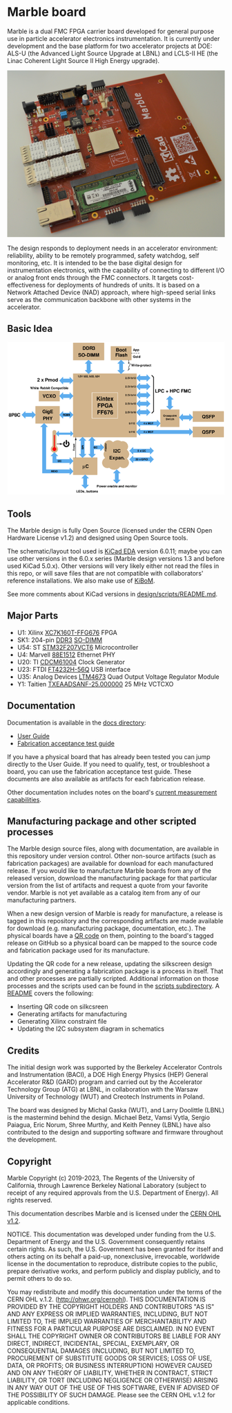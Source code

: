 # Marble board

Marble is a dual FMC FPGA carrier board developed for general purpose use in particle accelerator electronics instrumentation. It is currently under development and the base platform for two accelerator projects at DOE: ALS-U (the Advanced Light Source Upgrade at LBNL) and LCLS-II HE (the Linac Coherent Light Source II High Energy upgrade).

![marble](docs/marble.jpg)

The design responds to deployment needs in an accelerator environment: reliability, ability to be remotely programmed, safety watchdog, self monitoring, etc. It is intended to be the base digital design for instrumentation electronics, with the capability of connecting to different I/O or analog front ends through the FMC connectors. It targets cost-effectiveness for deployments of hundreds of units. It is based on a Network Attached Device (NAD) approach, where high-speed serial links serve as the communication backbone with other systems in the accelerator.

## Basic Idea

![block diagram](docs/block_k3.png)

## Tools

The Marble design is fully Open Source (licensed under the CERN Open Hardware License v1.2) and designed using Open Source tools.

The schematic/layout tool used is [KiCad EDA](http://www.kicad.org/)
version 6.0.11; maybe you can use other versions in the 6.0.x series
(Marble design versions 1.3 and before used KiCad 5.0.x).
Other versions will very likely either not read the files
in this repo, or will save files that are not compatible with
collaborators' reference installations.
We also make use of [KiBoM](https://github.com/SchrodingersGat/KiBoM).

See more comments about KiCad versions in [design/scripts/README.md](design/scripts/README.md).

## Major Parts

* U1: Xilinx [XC7K160T-FFG676](https://www.xilinx.com/products/silicon-devices/fpga/kintex-7.html) FPGA
* SK1: 204-pin [DDR3](https://en.wikipedia.org/wiki/DDR3_SDRAM) [SO-DIMM](https://en.wikipedia.org/wiki/SO-DIMM)
* U54: ST [STM32F207VCT6](http://www.st.com/st-web-ui/static/active/en/resource/technical/document/datasheet/CD00237391.pdf) Microcontroller
* U4: Marvell [88E1512](https://www.marvell.com/documents/eoxwrbluvwybgxvagkkf/) Ethernet PHY
* U20: TI [CDCM61004](http://www.ti.com/product/CDCM61004) Clock Generator
* U23: FTDI [FT4232H-56Q](https://www.ftdichip.com/Products/ICs/FT4232H.htm) USB interface
* U35: Analog Devices [LTM4673](https://www.analog.com/en/products/ltm4673.html) Quad Output Voltage Regulator Module
* Y1: Taitien [TXEAADSANF-25.000000](https://www.taitien.com/wp-content/uploads/2015/12/XO-0076_TX.pdf) 25 MHz VCTCXO

## Documentation

Documentation is available in the [docs directory](docs/):

* [User Guide](docs/marble_user_guide/Marble_User_Guide.pdf)
* [Fabrication acceptance test guide](docs/marble_test_guide/Marble_Test_Guide.pdf)


If you have a physical board that has already been tested you can jump directly to the User Guide. If you need to qualify, test, or troubleshoot a board, you can use the fabrication acceptance test guide. These documents are also available as artifacts for each fabrication release.

Other documentation includes notes on the board's [current measurement capabilities](docs/shunts.md).

## Manufacturing package and other scripted processes

The Marble design source files, along with documentation, are available in this repository under version control.
Other non-source artifacts (such as fabrication packages) are available for download for each manufactured release.
If you would like to manufacture Marble boards from any of the released version, download the manufacturing package for that particular version from the list of artifacts and request a quote from your favorite vendor. Marble is not yet available as a catalog item from any of our manufacturing partners.

When a new design version of Marble is ready for manufacture, a release is tagged in this repository and the corresponding artifacts are made available for download (e.g. manufacturing package, documentation, etc.). The physical boards have a [QR code](https://en.wikipedia.org/wiki/QR_code) on them, pointing to the board's tagged release on GitHub so a physical board can be mapped to the source code and fabrication package used for its manufacture.

Updating the QR code for a new release, updating the silkscreen design accordingly and generating a fabrication package is a process in itself. That and other processes are partially scripted. Additional information on those processes and the scripts used can be found in the [scripts subdirectory](design/scripts). A [README](design/scripts/README.md) covers the following:

* Inserting QR code on silkcsreen
* Generating artifacts for manufacturing
* Generating Xilinx constraint file
* Updating the I2C subsystem diagram in schematics

## Credits

The initial design work was supported by the Berkeley Accelerator Controls and Instrumentation (BACI), a DOE High Energy Physics (HEP) General Accelerator R&D (GARD) program and carried out by the Accelerator Technology Group (ATG) at LBNL, in collaboration with the Warsaw University of Technology (WUT) and Creotech Instruments in Poland.

The board was designed by Michal Gaska (WUT), and Larry Doolittle (LBNL) is the mastermind behind the design. Michael Betz, Vamsi Vytla, Sergio Paiagua, Eric Norum, Shree Murthy, and Keith Penney (LBNL) have also contributed to the design and supporting software and firmware throughout the development.

## Copyright

Marble Copyright (c) 2019-2023, The Regents of the University of California, through Lawrence Berkeley National Laboratory (subject to receipt of any required approvals from the U.S. Department of Energy). All rights reserved.

This documentation describes Marble and is licensed under the [CERN OHL v1.2](https://ohwr.org/project/licences/wikis/cern-ohl-v1.2).

NOTICE. This documentation was developed under funding from the U.S. Department of Energy and the U.S. Government consequently retains certain rights. As such, the U.S. Government has been granted for itself and others acting on its behalf a paid-up, nonexclusive, irrevocable, worldwide license in the documentation to reproduce, distribute copies to the public, prepare derivative works, and perform publicly and display publicly, and to permit others to do so.

You may redistribute and modify this documentation under the terms of the CERN OHL v.1.2. (http://ohwr.org/cernohl). THIS DOCUMENTATION IS PROVIDED BY THE COPYRIGHT HOLDERS AND CONTRIBUTORS "AS IS" AND ANY EXPRESS OR IMPLIED WARRANTIES, INCLUDING, BUT NOT LIMITED TO, THE IMPLIED WARRANTIES OF MERCHANTABILITY AND FITNESS FOR A PARTICULAR PURPOSE ARE DISCLAIMED. IN NO EVENT SHALL THE COPYRIGHT OWNER OR CONTRIBUTORS BE LIABLE FOR ANY DIRECT, INDIRECT, INCIDENTAL, SPECIAL, EXEMPLARY, OR CONSEQUENTIAL DAMAGES (INCLUDING, BUT NOT LIMITED TO, PROCUREMENT OF SUBSTITUTE GOODS OR SERVICES; LOSS OF USE, DATA, OR PROFITS; OR BUSINESS INTERRUPTION) HOWEVER CAUSED AND ON ANY THEORY OF LIABILITY, WHETHER IN CONTRACT, STRICT LIABILITY, OR TORT (INCLUDING NEGLIGENCE OR OTHERWISE) ARISING IN ANY WAY OUT OF THE USE OF THIS SOFTWARE, EVEN IF ADVISED OF THE POSSIBILITY OF SUCH DAMAGE. Please see the CERN OHL v.1.2 for applicable conditions.
